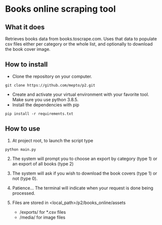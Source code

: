 # Books online scraping tool

## What it does
Retrieves books data from books.toscrape.com. Uses that data to populate csv
 files either per category or the whole list, and optionally to download the
  book cover image. 

## How to install
* Clone the repository on your computer.

`git clone https://github.com/mepto/p2.git`

* Create and activate your virtual environment with your favorite tool. Make
 sure you use python 3.8.5.
* Install the dependencies with pip

`pip install -r requirements.txt`

## How to use
1. At project root, to launch the script type

`python main.py`

2. The system will prompt you to choose an export by category (type 1) or an
 export of all books (type 2)
 
3. The system will ask if you wish to download the book covers (type 1) or
 not (type 0).
 
4. Patience... The terminal will indicate when your request is done being
 processed.
 
5. Files are stored in <local_path>/p2/books_online/assets
    * /exports/ for *.csv files
    * /media/ for image files 